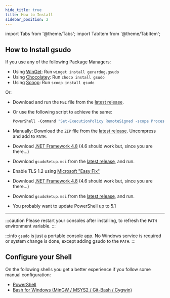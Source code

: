 ```yaml
---
hide_title: true 
title: How to Install
sidebar_position: 2
---
```

import Tabs from '@theme/Tabs';
import TabItem from '@theme/TabItem';

## How to Install gsudo

<Tabs>
  <TabItem value="W10" label="On Windows 10/11" default>

If you use any of the following Package Managers:

- Using [WinGet](https://github.com/microsoft/winget-cli/releases): Run `winget install gerardog.gsudo`
- Using [Chocolatey](https://chocolatey.org/install): Run  `choco install gsudo`
- Using [Scoop](https://scoop.sh): Run `scoop install gsudo`

Or:

- Download and run the `MSI` file from the [latest release](https://github.com/gerardog/gsudo/releases/latest).
- Or use the following script to achieve the same:  
  ```powershell
  PowerShell -Command "Set-ExecutionPolicy RemoteSigned -scope Process; [Net.ServicePointManager]::SecurityProtocol = 'Tls12'; iwr -useb https://raw.githubusercontent.com/gerardog/gsudo/master/installgsudo.ps1 | iex"
  ```
- Manually: Download the `ZIP` file from the [latest release](https://github.com/gerardog/gsudo/releases/latest). Uncompress and add to `PATH`.


  </TabItem>
  <TabItem value="W8" label="Windows 8.1">

- Download [.NET Framework 4.8](https://dotnet.microsoft.com/download/dotnet-framework) (4.6 should work but, since you are there...)
- Download `gsudoSetup.msi` from the [latest release](https://github.com/gerardog/gsudo/releases/latest), and run.


  </TabItem>
  <TabItem value="W7" label="Windows 7 SP1">


- Enable TLS 1.2 using [Microsoft "Easy Fix"
](https://support.microsoft.com/en-us/topic/update-to-enable-tls-1-1-and-tls-1-2-as-default-secure-protocols-in-winhttp-in-windows-c4bd73d2-31d7-761e-0178-11268bb10392#bkmk_easy)
- Download [.NET Framework 4.8](https://dotnet.microsoft.com/download/dotnet-framework) (4.6 should work but, since you are there...)
- Download `gsudoSetup.msi` from the [latest release](https://github.com/gerardog/gsudo/releases/latest), and run.
- You probably want to update PowerShell up to 5.1


  </TabItem>
</Tabs>

---

:::caution
Please restart your consoles after installing, to refresh the `PATH` environment variable.
:::


:::info
`gsudo` is just a portable console app. No Windows service is required or system change is done, except adding gsudo to the `PATH`.
:::


## Configure your Shell

On the following shells you get a better experience if you follow some manual configuration:

- [PowerShell](usage/powershell#powershell-profile-config)
- [Bash for Windows (MinGW / MSYS2 / Git-Bash / Cygwin)](usage/bash-for-windows#bash-profile-config)
